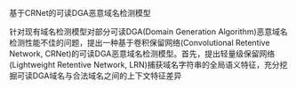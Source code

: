 基于CRNet的可读DGA恶意域名检测模型

针对现有域名检测模型对部分可读DGA(Domain Generation Algorithm)恶意域名检测性能不佳的问题，提出一种基于卷积保留网络(Convolutional Retentive Network, CRNet)的可读DGA恶意域名检测模型。首先，提出轻量级保留网络(Lightweight Retentive Network, LRN)捕获域名字符串的全局语义特征，充分挖掘可读DGA域名与合法域名之间的上下文特征差异
